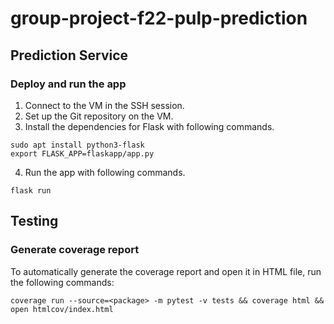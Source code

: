 # group-project-f22-pulp-prediction

## Prediction Service
### Deploy and run the app
1. Connect to the VM in the SSH session.
2. Set up the Git repository on the VM.
3. Install the dependencies for Flask with following commands.
```
sudo apt install python3-flask
export FLASK_APP=flaskapp/app.py
```
4. Run the app with following commands.
``` 
flask run
```

## Testing
### Generate coverage report
To automatically generate the coverage report and open it in HTML file, run the following commands:
```
coverage run --source=<package> -m pytest -v tests && coverage html && open htmlcov/index.html
```
